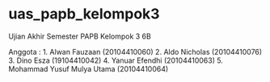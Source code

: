 # uas_papb_kelompok3
Ujian Akhir Semester PAPB Kelompok 3 6B
<p>Anggota :
1. Alwan Fauzaan               (20104410060)
2. Aldo Nicholas               (20104410076)
3. Dino Esza                   (19104410042)
4. Yanuar Efendhi              (20104410063)
5. Mohammad Yusuf Mulya Utama  (20104410064)
